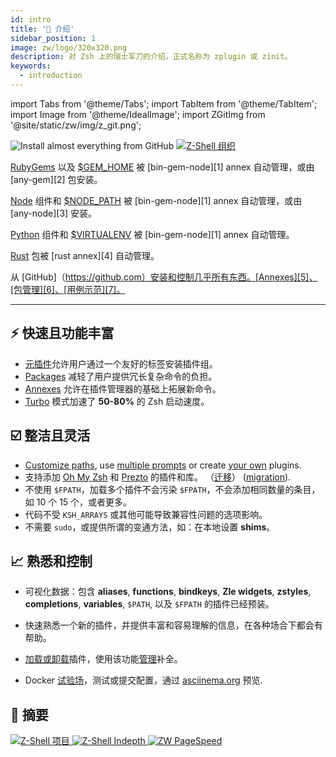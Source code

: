 ```yaml
---
id: intro
title: '🎉 介绍'
sidebar_position: 1
image: zw/logo/320x320.png
description: 对 Zsh 上的瑞士军刀的介绍，正式名称为 zplugin 或 zinit。
keywords:
  - introduction
---
```


import Tabs from '@theme/Tabs'; import TabItem from '@theme/TabItem'; import Image from '@theme/IdealImage';
import ZGitImg from '@site/static/zw/img/z_git.png';

<Image className="ScreenView" img={ZGitImg} alt='Install almost everything from GitHub' />
<a href="https://github.com/z-shell">
  <img
    className="ScreenView"
    src="https://raw.githubusercontent.com/z-shell/.github/main/metrics/plugin.svg"
    alt="Z-Shell 组织"
  />
</a>

<Tabs>
  <TabItem value="gems" label="RubyGems">

[RubyGems](https://rubygems.org) 以及 [$GEM_HOME](https://guides.rubygems.org/command-reference/#gem-environment) 被 [bin-gem-node][1] annex 自动管理，或由 [any-gem][2] 包安装。

  </TabItem>
  <TabItem value="node" label="Node">

[Node](https://www.npmjs.com) 组件和 [$NODE_PATH](https://nodejs.org/api/modules.html#modules_loading_from_the_global_folders) 被 [bin-gem-node][1] annex 自动管理，或由 [any-node][3] 安装。

  </TabItem>
  <TabItem value="pip" label="Python">

[Python](https://python.org) 组件和 [$VIRTUALENV](https://docs.python.org/3/tutorial/venv.html) 被 [bin-gem-node][1] annex 自动管理。

  </TabItem>
  <TabItem value="rust" label="Rust">

[Rust](https://crates.io) 包被 [rust annex][4] 自动管理。

  </TabItem>
  <TabItem value="github" label="GitHub" default>

从 [GitHub]（https://github.com）安装和控制几乎所有东西。[Annexes][5]、[包管理][6]、[用例示范][7]。

</TabItem>
</Tabs>

---

## ⚡️ 快速且功能丰富

- [元插件][16]允许用户通过一个友好的标签安装插件组。
- [Packages][6] 减轻了用户提供冗长复杂命令的负担。
- [Annexes][5] 允许在插件管理器的基础上拓展新命令。
- [Turbo][8] 模式加速了 **50-80%** 的 Zsh 启动速度。

## ☑️ 整洁且灵活

- [Customize paths][9], use [multiple prompts][10] or create [your own][11] plugins.
- 支持添加 [Oh My Zsh][12] 和 [Prezto][12] 的插件和库。 （[迁移][13]） ([migration][13]).
- 不使用 `$FPATH`，加载多个插件不会污染 `$FPATH`，不会添加相同数量的条目，如 10 个 15 个，或者更多。
- 代码不受 `KSH_ARRAYS` 或其他可能导致兼容性问题的选项影响。
- 不需要 `sudo`，或提供所谓的变通方法，如：在本地设置 **shims**。

## 📈 熟悉和控制

- 可视化数据：包含 **aliases**, **functions**, **bindkeys**, **Zle widgets**, **zstyles**, **completions**, **variables**, `$PATH`, 以及 `$FPATH` 的插件已经预装。
- 快速熟悉一个新的插件，并提供丰富和容易理解的信息，在各种场合下都会有帮助。
- [加载或卸载][14]插件，使用该功能[管理][15]补全。

- Docker [试验场](https://github.com/z-shell/playground)，测试或提交配置，通过 [asciinema.org](https://asciinema.org/a/459358) 预览.

## 📢 摘要

<!-- markdownlint-disable -->

<a href="https://github.com/orgs/z-shell/projects">
  <img
    className="ScreenView"
    src="https://raw.githubusercontent.com/z-shell/.github/main/metrics/plugin.projects.svg"
    alt="Z-Shell 项目"
  />
</a>
<a href="https://github.com/orgs/z-shell/projects">
  <img
    className="ScreenView"
    src="https://raw.githubusercontent.com/z-shell/.github/main/metrics/plugin.followup.indepth.svg"
    alt="Z-Shell Indepth"
  />
</a><a href="https://github.com/z-shell/zw">
  <img
    className="ScreenView"
    src="https://raw.githubusercontent.com/z-shell/.github/main/metrics/plugin.pagespeed.detailed.svg"
    alt="ZW PageSpeed"
  />
</a>

<!-- markdownlint-restore -->

[5]: /docs/ecosystem/annexes
[6]: /docs/ecosystem/packages/packages-overview
[12]: /docs/getting_started/overview#oh-my-zsh-prezto
[12]: /docs/getting_started/overview#oh-my-zsh-prezto
[8]: /docs/getting_started/overview#turbo-mode-zsh--53
[13]: /docs/getting_started/migration
[13]: /docs/getting_started/migration
[9]: /docs/guides/customization#customizing-paths
[10]: /docs/guides/customization#multiple-prompts
[16]: /search?q=meta+plugins
[11]: /docs/guides/customization#non-github-local-plugins
[14]: /docs/guides/commands#loading-and-unloading
[15]: /docs/guides/commands#completions-management
